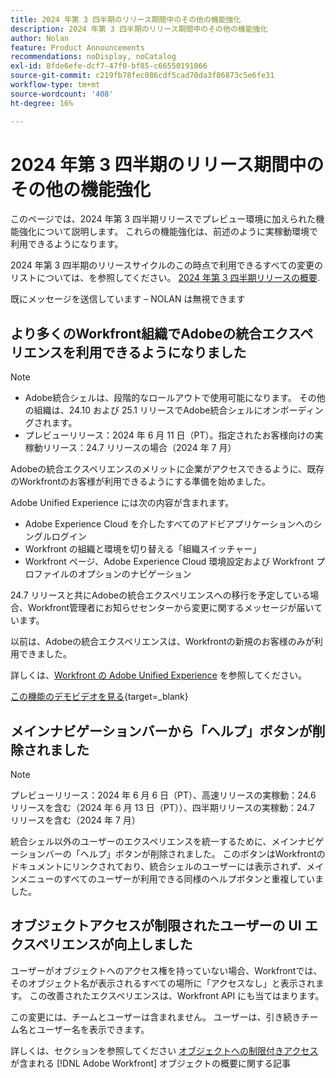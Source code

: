 ```yaml
---
title: 2024 年第 3 四半期のリリース期間中のその他の機能強化
description: 2024 年第 3 四半期のリリース期間中のその他の機能強化
author: Nolan
feature: Product Announcements
recommendations: noDisplay, noCatalog
exl-id: 8fde6efe-dcf7-47f0-bf85-c66550191066
source-git-commit: c219fb78fec086cdf5cad70da3f86873c5e6fe31
workflow-type: tm+mt
source-wordcount: '408'
ht-degree: 16%

---
```


# 2024 年第 3 四半期のリリース期間中のその他の機能強化

このページでは、2024 年第 3 四半期リリースでプレビュー環境に加えられた機能強化について説明します。 これらの機能強化は、前述のように実稼動環境で利用できるようになります。

2024 年第 3 四半期のリリースサイクルのこの時点で利用できるすべての変更のリストについては、を参照してください。 [2024 年第 3 四半期リリースの概要](/help/quicksilver/product-announcements/product-releases/24-q3-release-activity/24-q3-release-overview.md).

既にメッセージを送信しています – NOLAN は無視できます

## より多くのWorkfront組織でAdobeの統合エクスペリエンスを利用できるようになりました

>[!NOTE]
>
>* Adobe統合シェルは、段階的なロールアウトで使用可能になります。 その他の組織は、24.10 および 25.1 リリースでAdobe統合シェルにオンボーディングされます。
>* プレビューリリース：2024 年 6 月 11 日（PT）。指定されたお客様向けの実稼動リリース：24.7 リリースの場合（2024 年 7 月）

Adobeの統合エクスペリエンスのメリットに企業がアクセスできるように、既存のWorkfrontのお客様が利用できるようにする準備を始めました。

Adobe Unified Experience には次の内容が含まれます。

* Adobe Experience Cloud を介したすべてのアドビアプリケーションへのシングルログイン
* Workfront の組織と環境を切り替える「組織スイッチャー」
* Workfront ページ、Adobe Experience Cloud 環境設定および Workfront プロファイルのオプションのナビゲーション

24.7 リリースと共にAdobeの統合エクスペリエンスへの移行を予定している場合、Workfront管理者にお知らせセンターから変更に関するメッセージが届いています。

以前は、Adobeの統合エクスペリエンスは、Workfrontの新規のお客様のみが利用できました。

詳しくは、[Workfront の Adobe Unified Experience](/help/quicksilver/workfront-basics/navigate-workfront/workfront-navigation/adobe-unified-experience.md) を参照してください。

[この機能のデモビデオを見る](https://video.tv.adobe.com/v/3412388/){target=_blank}

## メインナビゲーションバーから「ヘルプ」ボタンが削除されました

>[!NOTE]
>
>プレビューリリース：2024 年 6 月 6 日（PT）、高速リリースの実稼動：24.6 リリースを含む（2024 年 6 月 13 日（PT））、四半期リリースの実稼動：24.7 リリースを含む（2024 年 7 月）

統合シェル以外のユーザーのエクスペリエンスを統一するために、メインナビゲーションバーの「ヘルプ」ボタンが削除されました。 このボタンはWorkfrontのドキュメントにリンクされており、統合シェルのユーザーには表示されず、メインメニューのすべてのユーザーが利用できる同様のヘルプボタンと重複していました。

## オブジェクトアクセスが制限されたユーザーの UI エクスペリエンスが向上しました

ユーザーがオブジェクトへのアクセス権を持っていない場合、Workfrontでは、そのオブジェクト名が表示されるすべての場所に「アクセスなし」と表示されます。 この改善されたエクスペリエンスは、Workfront API にも当てはまります。

この変更には、チームとユーザーは含まれません。 ユーザーは、引き続きチーム名とユーザー名を表示できます。

詳しくは、セクションを参照してください [オブジェクトへの制限付きアクセス](/help/quicksilver/workfront-basics/navigate-workfront/workfront-navigation/understand-objects.md#restricted-access-to-objects) が含まれる [!DNL Adobe Workfront] オブジェクトの概要に関する記事
